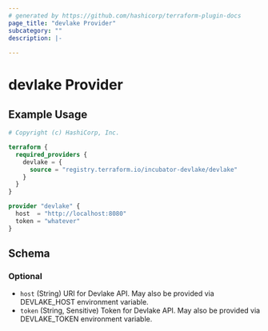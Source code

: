 ```yaml
---
# generated by https://github.com/hashicorp/terraform-plugin-docs
page_title: "devlake Provider"
subcategory: ""
description: |-
  
---
```


# devlake Provider



## Example Usage

```terraform
# Copyright (c) HashiCorp, Inc.

terraform {
  required_providers {
    devlake = {
      source = "registry.terraform.io/incubator-devlake/devlake"
    }
  }
}

provider "devlake" {
  host  = "http://localhost:8080"
  token = "whatever"
}
```

<!-- schema generated by tfplugindocs -->
## Schema

### Optional

- `host` (String) URI for Devlake API. May also be provided via DEVLAKE_HOST environment variable.
- `token` (String, Sensitive) Token for Devlake API. May also be provided via DEVLAKE_TOKEN environment variable.
